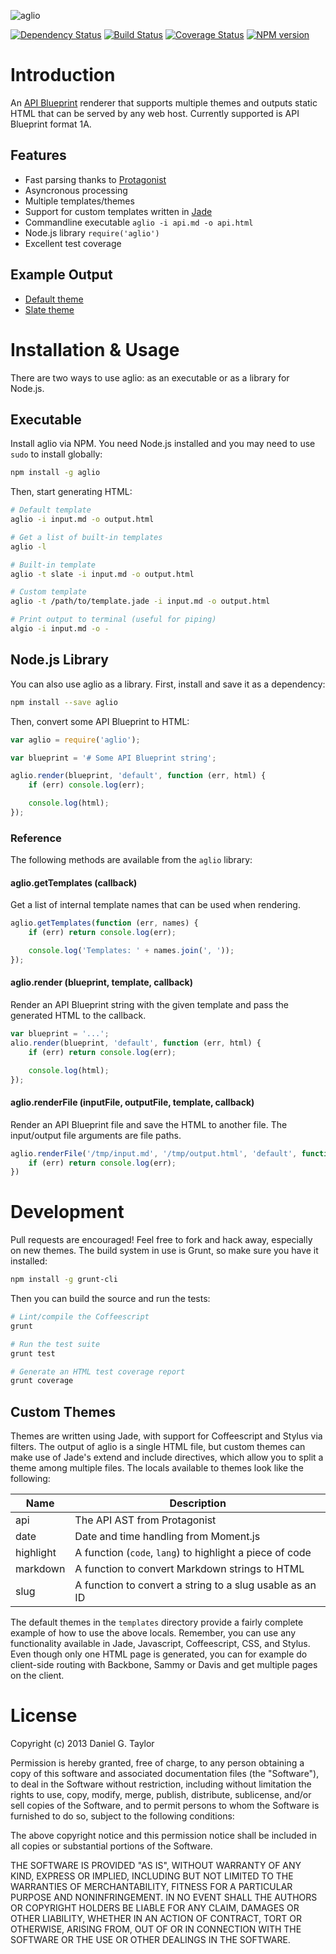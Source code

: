 ![aglio](https://raw.github.com/danielgtaylor/aglio/master/aglio.png)

[![Dependency Status](https://gemnasium.com/danielgtaylor/aglio.png)](https://gemnasium.com/danielgtaylor/aglio) [![Build Status](https://travis-ci.org/danielgtaylor/aglio.png?branch=master)](https://travis-ci.org/danielgtaylor/aglio) [![Coverage Status](https://coveralls.io/repos/danielgtaylor/aglio/badge.png)](https://coveralls.io/r/danielgtaylor/aglio) [![NPM version](https://badge.fury.io/js/aglio.png)](http://badge.fury.io/js/aglio)

Introduction
============

An [API Blueprint](http://apiblueprint.org/) renderer that supports multiple themes and outputs static HTML that can be served by any web host. Currently supported is API Blueprint format 1A.

Features
--------

 * Fast parsing thanks to [Protagonist](https://github.com/apiaryio/protagonist)
 * Asyncronous processing
 * Multiple templates/themes
 * Support for custom templates written in [Jade](http://jade-lang.com/)
 * Commandline executable `aglio -i api.md -o api.html`
 * Node.js library `require('aglio')`
 * Excellent test coverage

Example Output
--------------

 * [Default theme](http://htmlpreview.github.io/?https://github.com/danielgtaylor/aglio/blob/master/examples/default.html)
 * [Slate theme](http://htmlpreview.github.io/?https://github.com/danielgtaylor/aglio/blob/master/examples/slate.html)

Installation & Usage
====================
There are two ways to use aglio: as an executable or as a library for Node.js.

Executable
----------
Install aglio via NPM. You need Node.js installed and you may need to use `sudo` to install globally:

```bash
npm install -g aglio
```

Then, start generating HTML:

```bash
# Default template
aglio -i input.md -o output.html

# Get a list of built-in templates
aglio -l

# Built-in template
aglio -t slate -i input.md -o output.html

# Custom template
aglio -t /path/to/template.jade -i input.md -o output.html

# Print output to terminal (useful for piping)
algio -i input.md -o -
```

Node.js Library
---------------
You can also use aglio as a library. First, install and save it as a dependency:

```bash
npm install --save aglio
```

Then, convert some API Blueprint to HTML:

```javascript
var aglio = require('aglio');

var blueprint = '# Some API Blueprint string';

aglio.render(blueprint, 'default', function (err, html) {
    if (err) console.log(err);

    console.log(html);
});
```

### Reference
The following methods are available from the `aglio` library:

#### aglio.getTemplates (callback)
Get a list of internal template names that can be used when rendering.

```javascript
aglio.getTemplates(function (err, names) {
    if (err) return console.log(err);

    console.log('Templates: ' + names.join(', '));
});
```

#### aglio.render (blueprint, template, callback)
Render an API Blueprint string with the given template and pass the generated HTML to the callback.

```javascript
var blueprint = '...';
alio.render(blueprint, 'default', function (err, html) {
    if (err) return console.log(err);

    console.log(html);
});
```

#### aglio.renderFile (inputFile, outputFile, template, callback)
Render an API Blueprint file and save the HTML to another file. The input/output file arguments are file paths.

```javascript
aglio.renderFile('/tmp/input.md', '/tmp/output.html', 'default', function (err) {
    if (err) return console.log(err);
})
```

Development
===========
Pull requests are encouraged! Feel free to fork and hack away, especially on new themes. The build system in use is Grunt, so make sure you have it installed:

```bash
npm install -g grunt-cli
```

Then you can build the source and run the tests:

```bash
# Lint/compile the Coffeescript
grunt

# Run the test suite
grunt test

# Generate an HTML test coverage report
grunt coverage
```

Custom Themes
-------------
Themes are written using Jade, with support for Coffeescript and Stylus via filters. The output of aglio is a single HTML file, but custom themes can make use of Jade's extend and include directives, which allow you to split a theme among multiple files. The locals available to themes look like the following:

| Name      | Description                                              |
| --------- | -------------------------------------------------------- |
| api       | The API AST from Protagonist                             |
| date      | Date and time handling from Moment.js                    |
| highlight | A function (`code`, `lang`) to highlight a piece of code |
| markdown  | A function to convert Markdown strings to HTML           |
| slug      | A function to convert a string to a slug usable as an ID |

The default themes in the `templates` directory provide a fairly complete example of how to use the above locals. Remember, you can use any functionality available in Jade, Javascript, Coffeescript, CSS, and Stylus. Even though only one HTML page is generated, you can for example do client-side routing with Backbone, Sammy or Davis and get multiple pages on the client.

License
=======
Copyright (c) 2013 Daniel G. Taylor

Permission is hereby granted, free of charge, to any person obtaining a copy of this software and associated documentation files (the "Software"), to deal in the Software without restriction, including without limitation the rights to use, copy, modify, merge, publish, distribute, sublicense, and/or sell copies of the Software, and to permit persons to whom the Software is furnished to do so, subject to the following conditions:

The above copyright notice and this permission notice shall be included in all copies or substantial portions of the Software.

THE SOFTWARE IS PROVIDED "AS IS", WITHOUT WARRANTY OF ANY KIND, EXPRESS OR IMPLIED, INCLUDING BUT NOT LIMITED TO THE WARRANTIES OF MERCHANTABILITY, FITNESS FOR A PARTICULAR PURPOSE AND NONINFRINGEMENT. IN NO EVENT SHALL THE AUTHORS OR COPYRIGHT HOLDERS BE LIABLE FOR ANY CLAIM, DAMAGES OR OTHER LIABILITY, WHETHER IN AN ACTION OF CONTRACT, TORT OR OTHERWISE, ARISING FROM, OUT OF OR IN CONNECTION WITH THE SOFTWARE OR THE USE OR OTHER DEALINGS IN THE SOFTWARE.
